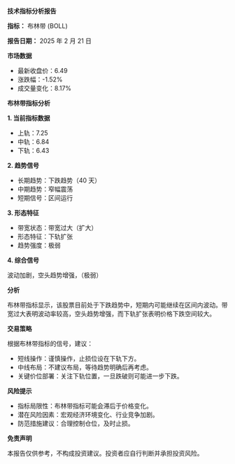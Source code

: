 **技术指标分析报告**

**指标：** 布林带 (BOLL)

**报告日期：** 2025 年 2 月 21 日

**市场数据**

- 最新收盘价：6.49
- 涨跌幅：-1.52%
- 成交量变化：8.17%

**布林带指标分析**

**1. 当前指标数据**

- 上轨：7.25
- 中轨：6.84
- 下轨：6.43

**2. 趋势信号**

- 长期趋势：下跌趋势（40 天）
- 中期趋势：窄幅震荡
- 短期信号：区间运行

**3. 形态特征**

- 带宽状态：带宽过大（扩大）
- 形态特征：下轨扩张
- 趋势强度：极弱

**4. 综合信号**

波动加剧，空头趋势增强，（极弱）

**分析**

布林带指标显示，该股票目前处于下跌趋势中，短期内可能继续在区间内波动。带宽过大表明波动率较高，空头趋势增强，而下轨扩张表明价格下跌空间较大。

**交易策略**

根据布林带指标的信号，建议：

- 短线操作：谨慎操作，止损位设在下轨下方。
- 中线布局：不建议布局，等待趋势明确后再考虑。
- 关键价位部署：关注下轨位置，一旦跌破则可能进一步下跌。

**风险提示**

- 指标局限性：布林带指标可能会滞后于价格变化。
- 潜在风险因素：宏观经济环境变化、行业竞争加剧。
- 防范措施建议：合理控制仓位，及时止损。

**免责声明**

本报告仅供参考，不构成投资建议。投资者应自行判断并承担投资风险。